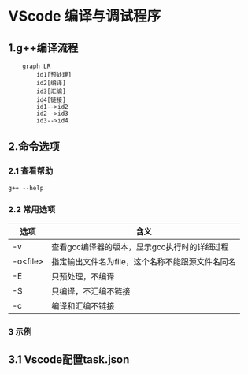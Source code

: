 # VScode 编译与调试程序

## 1.g++编译流程
``` mermaid
    graph LR
        id1[预处理]
        id2[编译]
        id3[汇编]
        id4[链接]
        id1-->id2
        id2-->id3
        id3-->id4
``` 
## 2.命令选项
### 2.1 查看帮助
```
g++ --help
```
### 2.2 常用选项
|选项     |含义|
|-|-|
| -v      | 查看gcc编译器的版本，显示gcc执行时的详细过程|
| -o\<file>|指定输出文件名为file，这个名称不能跟源文件名同名|
| -E       |只预处理，不编译|
| -S|只编译，不汇编不链接|
| -c|编译和汇编不链接|
### 3 示例
## 3.1 Vscode配置task.json
